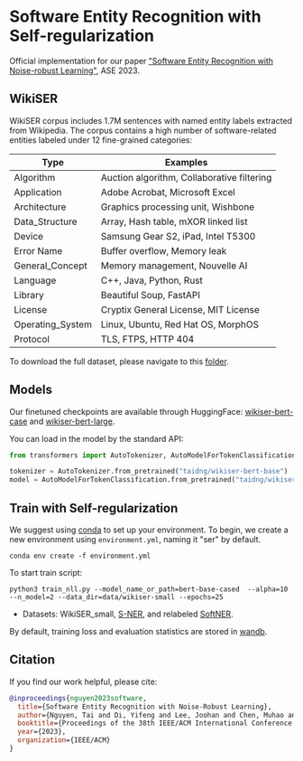 # Software Entity Recognition with Self-regularization

Official implementation for our paper ["Software Entity Recognition with Noise-robust Learning"](https://arxiv.org/abs/2308.10564), ASE 2023.


## WikiSER
WikiSER corpus includes 1.7M sentences with named entity labels extracted from Wikipedia.
The corpus contains a high number of software-related entities labeled under 12 fine-grained categories:

| Type             | Examples                                              |
|------------------|-------------------------------------------------------|
| Algorithm        | Auction algorithm, Collaborative filtering            |
| Application      | Adobe Acrobat, Microsoft Excel                       |
| Architecture     | Graphics processing unit, Wishbone                   |
| Data_Structure   | Array, Hash table, mXOR linked list                  |
| Device           | Samsung Gear S2, iPad, Intel T5300                    |
| Error Name       | Buffer overflow, Memory leak                         |
| General_Concept  | Memory management, Nouvelle AI                       |
| Language         | C++, Java, Python, Rust                               |
| Library          | Beautiful Soup, FastAPI                               |
| License          | Cryptix General License, MIT License                  |
| Operating_System | Linux, Ubuntu, Red Hat OS, MorphOS                   |
| Protocol         | TLS, FTPS, HTTP 404                                   |


To download the full dataset, please navigate to this [folder](src/data/wikiser).

## Models
Our finetuned checkpoints are available through HuggingFace: [wikiser-bert-case](https://huggingface.co/taidng/wikiser-bert-base) and [wikiser-bert-large](https://huggingface.co/taidng/wikiser-bert-large).

You can load in the model by the standard API:
```python
from transformers import AutoTokenizer, AutoModelForTokenClassification

tokenizer = AutoTokenizer.from_pretrained("taidng/wikiser-bert-base")
model = AutoModelForTokenClassification.from_pretrained("taidng/wikiser-bert-base")
```

## Train with Self-regularization
We suggest using [conda](https://docs.conda.io/en/main/miniconda.html#installing) to set up your environment. To begin, we create a new environment using `environment.yml`, naming it "ser" by default.
```
conda env create -f environment.yml
```

To start train script:
```
python3 train_nll.py --model_name_or_path=bert-base-cased  --alpha=10 --n_model=2 --data_dir=data/wikiser-small --epochs=25
```
* Datasets: WikiSER_small, [S-NER](https://ieeexplore.ieee.org/document/7476633), and relabeled [SoftNER](https://arxiv.org/abs/2005.01634).

By default, training loss and evaluation statistics are stored in [wandb](https://wandb.ai/site).

## Citation
If you find our work helpful, please cite:
```bibtex
@inproceedings{nguyen2023software,
  title={Software Entity Recognition with Noise-Robust Learning},
  author={Nguyen, Tai and Di, Yifeng and Lee, Joohan and Chen, Muhao and Zhang, Tianyi},
  booktitle={Proceedings of the 38th IEEE/ACM International Conference on Automated Software Engineering (ASE'23)},
  year={2023},
  organization={IEEE/ACM}
}
```


